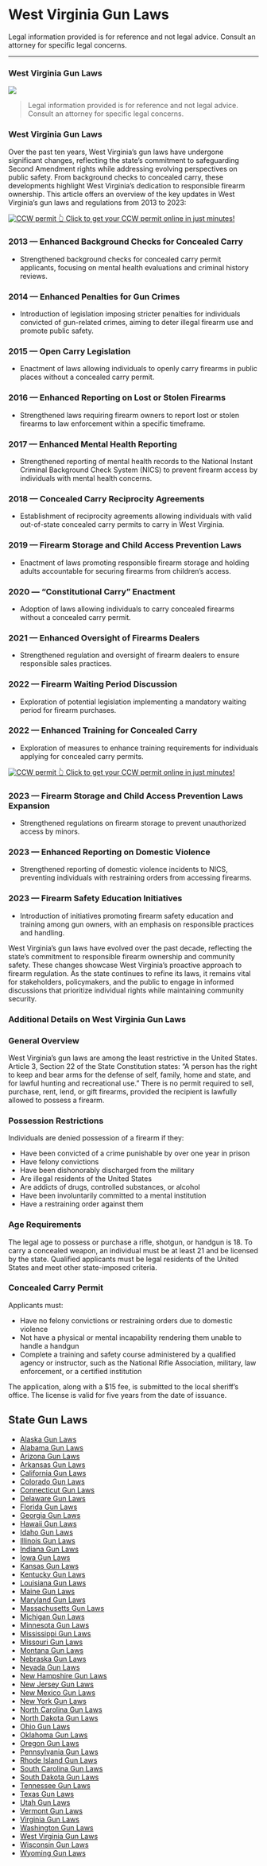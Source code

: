 # West Virginia Gun Laws

Legal information provided is for reference and not legal advice. Consult an attorney for specific legal concerns. 

* * *

### West Virginia Gun Laws

![](https://cdn-images-1.medium.com/max/1200/1*ALjCf5_HuYYj-mXOE7hnDg.png)

> Legal information provided is for reference and not legal advice. Consult an attorney for specific legal concerns.

### West Virginia Gun Laws

Over the past ten years, West Virginia’s gun laws have undergone significant changes, reflecting the state’s commitment to safeguarding Second Amendment rights while addressing evolving perspectives on public safety. From background checks to concealed carry, these developments highlight West Virginia’s dedication to responsible firearm ownership. This article offers an overview of the key updates in West Virginia’s gun laws and regulations from 2013 to 2023:

<a href="https://serp.ly/ccw">
<div>
    <img src="https://cdn-images-1.medium.com/max/1200/1*aCmvRhaa5Xjz4zDZxHzAjg.png" alt="CCW permit">
    👆 Click to get your CCW permit online in just minutes!
</div>
</a>

### 2013 — Enhanced Background Checks for Concealed Carry

  * Strengthened background checks for concealed carry permit applicants, focusing on mental health evaluations and criminal history reviews.



### 2014 — Enhanced Penalties for Gun Crimes

  * Introduction of legislation imposing stricter penalties for individuals convicted of gun-related crimes, aiming to deter illegal firearm use and promote public safety.



### 2015 — Open Carry Legislation

  * Enactment of laws allowing individuals to openly carry firearms in public places without a concealed carry permit.



### 2016 — Enhanced Reporting on Lost or Stolen Firearms

  * Strengthened laws requiring firearm owners to report lost or stolen firearms to law enforcement within a specific timeframe.



### 2017 — Enhanced Mental Health Reporting

  * Strengthened reporting of mental health records to the National Instant Criminal Background Check System (NICS) to prevent firearm access by individuals with mental health concerns.



### 2018 — Concealed Carry Reciprocity Agreements

  * Establishment of reciprocity agreements allowing individuals with valid out-of-state concealed carry permits to carry in West Virginia.



### 2019 — Firearm Storage and Child Access Prevention Laws

  * Enactment of laws promoting responsible firearm storage and holding adults accountable for securing firearms from children’s access.



### 2020 — “Constitutional Carry” Enactment

  * Adoption of laws allowing individuals to carry concealed firearms without a concealed carry permit.



### 2021 — Enhanced Oversight of Firearms Dealers

  * Strengthened regulation and oversight of firearm dealers to ensure responsible sales practices.



### 2022 — Firearm Waiting Period Discussion

  * Exploration of potential legislation implementing a mandatory waiting period for firearm purchases.



### 2022 — Enhanced Training for Concealed Carry

  * Exploration of measures to enhance training requirements for individuals applying for concealed carry permits.



<a href="https://serp.ly/ccw">
<div>
    <img src="https://cdn-images-1.medium.com/max/1200/1*TMCVgNoKp2NAtvLSAMkaJg.png" alt="CCW permit">
    👆 Click to get your CCW permit online in just minutes!
</div>
</a>


### 2023 — Firearm Storage and Child Access Prevention Laws Expansion

  * Strengthened regulations on firearm storage to prevent unauthorized access by minors.



### 2023 — Enhanced Reporting on Domestic Violence

  * Strengthened reporting of domestic violence incidents to NICS, preventing individuals with restraining orders from accessing firearms.



### 2023 — Firearm Safety Education Initiatives

  * Introduction of initiatives promoting firearm safety education and training among gun owners, with an emphasis on responsible practices and handling.



West Virginia’s gun laws have evolved over the past decade, reflecting the state’s commitment to responsible firearm ownership and community safety. These changes showcase West Virginia’s proactive approach to firearm regulation. As the state continues to refine its laws, it remains vital for stakeholders, policymakers, and the public to engage in informed discussions that prioritize individual rights while maintaining community security.

### Additional Details on West Virginia Gun Laws

### General Overview

West Virginia’s gun laws are among the least restrictive in the United States. Article 3, Section 22 of the State Constitution states: “A person has the right to keep and bear arms for the defense of self, family, home and state, and for lawful hunting and recreational use.” There is no permit required to sell, purchase, rent, lend, or gift firearms, provided the recipient is lawfully allowed to possess a firearm.

### Possession Restrictions

Individuals are denied possession of a firearm if they:

  * Have been convicted of a crime punishable by over one year in prison
  * Have felony convictions
  * Have been dishonorably discharged from the military
  * Are illegal residents of the United States
  * Are addicts of drugs, controlled substances, or alcohol
  * Have been involuntarily committed to a mental institution
  * Have a restraining order against them



### Age Requirements

The legal age to possess or purchase a rifle, shotgun, or handgun is 18. To carry a concealed weapon, an individual must be at least 21 and be licensed by the state. Qualified applicants must be legal residents of the United States and meet other state-imposed criteria.

### Concealed Carry Permit

Applicants must:

  * Have no felony convictions or restraining orders due to domestic violence
  * Not have a physical or mental incapability rendering them unable to handle a handgun
  * Complete a training and safety course administered by a qualified agency or instructor, such as the National Rifle Association, military, law enforcement, or a certified institution



The application, along with a $15 fee, is submitted to the local sheriff’s office. The license is valid for five years from the date of issuance.



## State Gun Laws

- [Alaska Gun Laws](https://github.com/universityofguns/laws/blob/main/state-gun-laws/Alaska-Gun-Laws.md)
- [Alabama Gun Laws](https://github.com/universityofguns/laws/blob/main/state-gun-laws/Alabama-Gun-Laws.md)
- [Arizona Gun Laws](https://github.com/universityofguns/laws/blob/main/state-gun-laws/Arizona-Gun-Laws.md)
- [Arkansas Gun Laws](https://github.com/universityofguns/laws/blob/main/state-gun-laws/Arkansas-Gun-Laws.md)
- [California Gun Laws](https://github.com/universityofguns/laws/blob/main/state-gun-laws/California-Gun-Laws.md)
- [Colorado Gun Laws](https://github.com/universityofguns/laws/blob/main/state-gun-laws/Colorado-Gun-Laws.md)
- [Connecticut Gun Laws](https://github.com/universityofguns/laws/blob/main/state-gun-laws/Connecticut-Gun-Laws.md)
- [Delaware Gun Laws](https://github.com/universityofguns/laws/blob/main/state-gun-laws/Delaware-Gun-Laws.md)
- [Florida Gun Laws](https://github.com/universityofguns/laws/blob/main/state-gun-laws/Florida-Gun-Laws.md)
- [Georgia Gun Laws](https://github.com/universityofguns/laws/blob/main/state-gun-laws/Georgia-Gun-Laws.md)
- [Hawaii Gun Laws](https://github.com/universityofguns/laws/blob/main/state-gun-laws/Hawaii-Gun-Laws.md)
- [Idaho Gun Laws](https://github.com/universityofguns/laws/blob/main/state-gun-laws/Idaho-Gun-Laws.md)
- [Illinois Gun Laws](https://github.com/universityofguns/laws/blob/main/state-gun-laws/Illinois-Gun-Laws.md)
- [Indiana Gun Laws](https://github.com/universityofguns/laws/blob/main/state-gun-laws/Indiana-Gun-Laws.md)
- [Iowa Gun Laws](https://github.com/universityofguns/laws/blob/main/state-gun-laws/Iowa-Gun-Laws.md)
- [Kansas Gun Laws](https://github.com/universityofguns/laws/blob/main/state-gun-laws/Kansas-Gun-Laws.md)
- [Kentucky Gun Laws](https://github.com/universityofguns/laws/blob/main/state-gun-laws/Kentucky-Gun-Laws.md)
- [Louisiana Gun Laws](https://github.com/universityofguns/laws/blob/main/state-gun-laws/Louisiana-Gun-Laws.md)
- [Maine Gun Laws](https://github.com/universityofguns/laws/blob/main/state-gun-laws/Maine-Gun-Laws.md)
- [Maryland Gun Laws](https://github.com/universityofguns/laws/blob/main/state-gun-laws/Maryland-Gun-Laws.md)
- [Massachusetts Gun Laws](https://github.com/universityofguns/laws/blob/main/state-gun-laws/Massachusetts-Gun-Laws.md)
- [Michigan Gun Laws](https://github.com/universityofguns/laws/blob/main/state-gun-laws/Michigan-Gun-Laws.md)
- [Minnesota Gun Laws](https://github.com/universityofguns/laws/blob/main/state-gun-laws/Minnesota-Gun-Laws.md)
- [Mississippi Gun Laws](https://github.com/universityofguns/laws/blob/main/state-gun-laws/Mississippi-Gun-Laws.md)
- [Missouri Gun Laws](https://github.com/universityofguns/laws/blob/main/state-gun-laws/Missouri-Gun-Laws.md)
- [Montana Gun Laws](https://github.com/universityofguns/laws/blob/main/state-gun-laws/Montana-Gun-Laws.md)
- [Nebraska Gun Laws](https://github.com/universityofguns/laws/blob/main/state-gun-laws/Nebraska-Gun-Laws.md)
- [Nevada Gun Laws](https://github.com/universityofguns/laws/blob/main/state-gun-laws/Nevada-Gun-Laws.md)
- [New Hampshire Gun Laws](https://github.com/universityofguns/laws/blob/main/state-gun-laws/New-Hampshire-Gun-Laws.md)
- [New Jersey Gun Laws](https://github.com/universityofguns/laws/blob/main/state-gun-laws/New-Jersey-Gun-Laws.md)
- [New Mexico Gun Laws](https://github.com/universityofguns/laws/blob/main/state-gun-laws/New-Mexico-Gun-Laws.md)
- [New York Gun Laws](https://github.com/universityofguns/laws/blob/main/state-gun-laws/New-York-Gun-Laws.md)
- [North Carolina Gun Laws](https://github.com/universityofguns/laws/blob/main/state-gun-laws/North-Carolina-Gun-Laws.md)
- [North Dakota Gun Laws](https://github.com/universityofguns/laws/blob/main/state-gun-laws/North-Dakota-Gun-Laws.md)
- [Ohio Gun Laws](https://github.com/universityofguns/laws/blob/main/state-gun-laws/Ohio-Gun-Laws.md)
- [Oklahoma Gun Laws](https://github.com/universityofguns/laws/blob/main/state-gun-laws/Oklahoma-Gun-Laws.md)
- [Oregon Gun Laws](https://github.com/universityofguns/laws/blob/main/state-gun-laws/Oregon-Gun-Laws.md)
- [Pennsylvania Gun Laws](https://github.com/universityofguns/laws/blob/main/state-gun-laws/Pennsylvania-Gun-Laws.md)
- [Rhode Island Gun Laws](https://github.com/universityofguns/laws/blob/main/state-gun-laws/Rhode-Island-Gun-Laws.md)
- [South Carolina Gun Laws](https://github.com/universityofguns/laws/blob/main/state-gun-laws/South-Carolina-Gun-Laws.md)
- [South Dakota Gun Laws](https://github.com/universityofguns/laws/blob/main/state-gun-laws/South-Dakota-Gun-Laws.md)
- [Tennessee Gun Laws](https://github.com/universityofguns/laws/blob/main/state-gun-laws/Tennessee-Gun-Laws.md)
- [Texas Gun Laws](https://github.com/universityofguns/laws/blob/main/state-gun-laws/Texas-Gun-Laws.md)
- [Utah Gun Laws](https://github.com/universityofguns/laws/blob/main/state-gun-laws/Utah-Gun-Laws.md)
- [Vermont Gun Laws](https://github.com/universityofguns/laws/blob/main/state-gun-laws/Vermont-Gun-Laws.md)
- [Virginia Gun Laws](https://github.com/universityofguns/laws/blob/main/state-gun-laws/Virginia-Gun-Laws.md)
- [Washington Gun Laws](https://github.com/universityofguns/laws/blob/main/state-gun-laws/Washington-Gun-Laws.md)
- [West Virginia Gun Laws](https://github.com/universityofguns/laws/blob/main/state-gun-laws/West-Virginia-Gun-Laws.md)
- [Wisconsin Gun Laws](https://github.com/universityofguns/laws/blob/main/state-gun-laws/Wisconsin-Gun-Laws.md)
- [Wyoming Gun Laws](https://github.com/universityofguns/laws/blob/main/state-gun-laws/Wyoming-Gun-Laws.md)